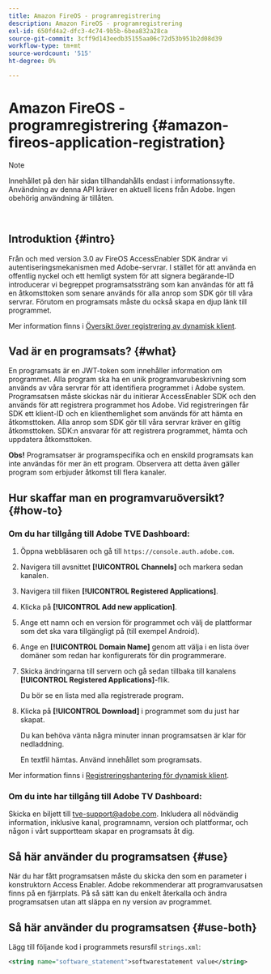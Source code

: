 ```yaml
---
title: Amazon FireOS - programregistrering
description: Amazon FireOS - programregistrering
exl-id: 650fd4a2-dfc3-4c74-9b5b-6bea832a28ca
source-git-commit: 3cff9d143eedb35155aa06c72d53b951b2d08d39
workflow-type: tm+mt
source-wordcount: '515'
ht-degree: 0%

---
```


# Amazon FireOS - programregistrering {#amazon-fireos-application-registration}

>[!NOTE]
>
>Innehållet på den här sidan tillhandahålls endast i informationssyfte. Användning av denna API kräver en aktuell licens från Adobe. Ingen obehörig användning är tillåten.

</br>

## Introduktion {#intro}

Från och med version 3.0 av FireOS AccessEnabler SDK ändrar vi autentiseringsmekanismen med Adobe-servrar. I stället för att använda en offentlig nyckel och ett hemligt system för att signera begärande-ID introducerar vi begreppet programsatssträng som kan användas för att få en åtkomsttoken som senare används för alla anrop som SDK gör till våra servrar. Förutom en programsats måste du också skapa en djup länk till programmet.

Mer information finns i [Översikt över registrering av dynamisk klient](./dcr-api/dynamic-client-registration-overview.md).

## Vad är en programsats? {#what}

En programsats är en JWT-token som innehåller information om programmet. Alla program ska ha en unik programvarubeskrivning som används av våra servrar för att identifiera programmet i Adobe system. Programsatsen måste skickas när du initierar AccessEnabler SDK och den används för att registrera programmet hos Adobe. Vid registreringen får SDK ett klient-ID och en klienthemlighet som används för att hämta en åtkomsttoken. Alla anrop som SDK gör till våra servrar kräver en giltig åtkomsttoken. SDK:n ansvarar för att registrera programmet, hämta och uppdatera åtkomsttoken.

**Obs!** Programsatser är programspecifika och en enskild programsats kan inte användas för mer än ett program. Observera att detta även gäller program som erbjuder åtkomst till flera kanaler.

## Hur skaffar man en programvaruöversikt? {#how-to}

### Om du har tillgång till Adobe TVE Dashboard:

1. Öppna webbläsaren och gå till `https://console.auth.adobe.com`.

1. Navigera till avsnittet **[!UICONTROL Channels]** och markera sedan kanalen.

1. Navigera till fliken **[!UICONTROL Registered Applications]**.

1. Klicka på **[!UICONTROL Add new application]**.

1. Ange ett namn och en version för programmet och välj de plattformar som det ska vara tillgängligt på (till exempel Android).

1. Ange en **[!UICONTROL Domain Name]** genom att välja i en lista över domäner som redan har konfigurerats för din programmerare.

1. Skicka ändringarna till servern och gå sedan tillbaka till kanalens **[!UICONTROL Registered Applications]**-flik.

   Du bör se en lista med alla registrerade program.

1. Klicka på **[!UICONTROL Download]** i programmet som du just har skapat.

   Du kan behöva vänta några minuter innan programsatsen är klar för nedladdning.

   En textfil hämtas. Använd innehållet som programsats.

Mer information finns i [Registreringshantering för dynamisk klient](./dcr-api/dynamic-client-registration-overview.md#dynamic-client-registration-management).

### Om du inte har tillgång till Adobe TV Dashboard:

Skicka en biljett till [tve-support@adobe.com](mailto:tve-support@adobe.com). Inkludera all nödvändig information, inklusive kanal, programnamn, version och plattformar, och någon i vårt supportteam skapar en programsats åt dig.

## Så här använder du programsatsen {#use}

När du har fått programsatsen måste du skicka den som en parameter i konstruktorn Access Enabler. Adobe rekommenderar att programvarusatsen finns på en fjärrplats. På så sätt kan du enkelt återkalla och ändra programsatsen utan att släppa en ny version av programmet.

## Så här använder du programsatsen {#use-both}

Lägg till följande kod i programmets resursfil `strings.xml`:

```XML
<string name="software_statement">softwarestatement value</string>
```
